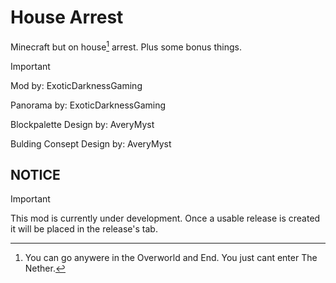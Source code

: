 # House Arrest 

Minecraft but on house[^1] arrest. Plus some bonus things.


>[!IMPORTANT]
> Mod by: ExoticDarknessGaming
> 
> Panorama by: ExoticDarknessGaming
> 
> Blockpalette Design by: AveryMyst
> 
> Bulding Consept Design by: AveryMyst

## NOTICE
> [!IMPORTANT]
> This mod is currently under development. Once a usable release is created it will be placed in the release's tab.



[^1]: You can go anywere in the Overworld and End. You just cant enter The Nether.
